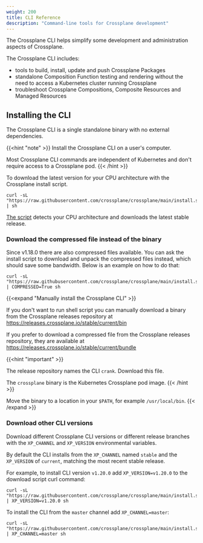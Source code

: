 ```yaml
---
weight: 200
title: CLI Reference
description: "Command-line tools for Crossplane development"
---
```


The Crossplane CLI helps simplify some development and administration aspects of
Crossplane.

The Crossplane CLI includes:
* tools to build, install, update and push Crossplane Packages
* standalone Composition Function testing and rendering without the need to access a Kubernetes cluster running Crossplane
* troubleshoot Crossplane Compositions, Composite Resources and Managed Resources

## Installing the CLI

The Crossplane CLI is a single standalone binary with no external dependencies.

{{<hint "note" >}}
Install the Crossplane CLI on a user's computer.

Most Crossplane CLI commands are independent of Kubernetes and
don't require access to a Crossplane pod.
{{< /hint >}}

To download the latest version for your CPU architecture with the Crossplane
install script.

```shell
curl -sL "https://raw.githubusercontent.com/crossplane/crossplane/main/install.sh" | sh
```

[The script](https://raw.githubusercontent.com/crossplane/crossplane/main/install.sh)
detects your CPU architecture and downloads the latest stable release.

### Download the compressed file instead of the binary

Since v1.18.0 there are also compressed files available. You can ask the
install script to download and unpack the compressed files instead, which
should save some bandwidth. Below is an example on how to do that:

```shell
curl -sL "https://raw.githubusercontent.com/crossplane/crossplane/main/install.sh" | COMPRESSED=True sh
```

{{<expand "Manually install the Crossplane CLI" >}}

If you don't want to run shell script you can manually download a binary from
the Crossplane releases repository at
https://releases.crossplane.io/stable/current/bin

If you prefer to download a compressed file from the Crossplane releases
repository, they are available at
https://releases.crossplane.io/stable/current/bundle

{{<hint "important" >}}
<!-- vale write-good.Passive = NO -->
The release repository names the CLI `crank`. Download this file.
<!-- vale write-good.Passive = YES -->

The `crossplane` binary is the Kubernetes Crossplane pod image.
{{< /hint >}}

Move the binary to a location in your `$PATH`, for example `/usr/local/bin`.
{{< /expand >}}

### Download other CLI versions

Download different Crossplane CLI versions or different release branches with
the `XP_CHANNEL` and `XP_VERSION` environmental variables.

By default the CLI installs from the `XP_CHANNEL` named `stable` and the
`XP_VERSION` of `current`, matching the most recent stable release.

For example, to install CLI version `v1.20.0` add `XP_VERSION=v1.20.0` to the
download script curl command:

```shell
curl -sL "https://raw.githubusercontent.com/crossplane/crossplane/main/install.sh" | XP_VERSION=v1.20.0 sh
```

To install the CLI from the `master` channel add `XP_CHANNEL=master`:

```shell
curl -sL "https://raw.githubusercontent.com/crossplane/crossplane/main/install.sh" | XP_CHANNEL=master sh
```